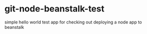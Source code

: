 git-node-beanstalk-test
=======================

simple hello world test app for checking out deploying a node app to beanstalk
